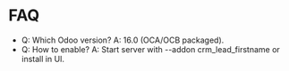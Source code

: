 # FAQ

- Q: Which Odoo version? A: 16.0 (OCA/OCB packaged).
- Q: How to enable? A: Start server with --addon crm_lead_firstname or install in UI.
